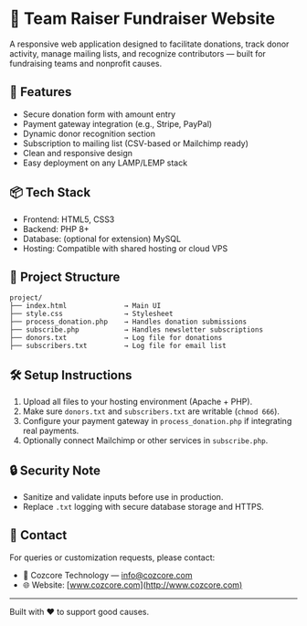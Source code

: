 # 🌟 Team Raiser Fundraiser Website

A responsive web application designed to facilitate donations, track donor activity, manage mailing lists, and recognize contributors — built for fundraising teams and nonprofit causes.

## 🚀 Features

- Secure donation form with amount entry  
- Payment gateway integration (e.g., Stripe, PayPal)  
- Dynamic donor recognition section  
- Subscription to mailing list (CSV-based or Mailchimp ready)  
- Clean and responsive design  
- Easy deployment on any LAMP/LEMP stack  

## 📦 Tech Stack

- Frontend: HTML5, CSS3  
- Backend: PHP 8+  
- Database: (optional for extension) MySQL  
- Hosting: Compatible with shared hosting or cloud VPS  

## 📁 Project Structure

```plaintext
project/
├── index.html              → Main UI
├── style.css               → Stylesheet
├── process_donation.php    → Handles donation submissions
├── subscribe.php           → Handles newsletter subscriptions
├── donors.txt              → Log file for donations
├── subscribers.txt         → Log file for email list
```



## 🛠 Setup Instructions

1. Upload all files to your hosting environment (Apache + PHP).
2. Make sure `donors.txt` and `subscribers.txt` are writable (`chmod 666`).
3. Configure your payment gateway in `process_donation.php` if integrating real payments.
4. Optionally connect Mailchimp or other services in `subscribe.php`.

## 🔒 Security Note

- Sanitize and validate inputs before use in production.
- Replace `.txt` logging with secure database storage and HTTPS.

## 📧 Contact

For queries or customization requests, please contact:

- 📧 Cozcore Technology — info@cozcore.com  
- 🌐 Website: [www.cozcore.com](http://www.cozcore.com)

---

Built with ❤️ to support good causes.

